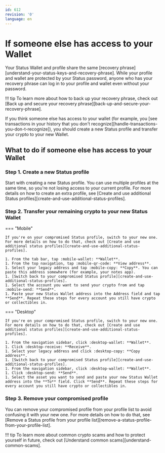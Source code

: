 ```yaml
---
id: 612
revision: '0'
language: en
---
```


# If someone else has access to your Wallet

Your Status Wallet and profile share the same [recovery phrase][understand-your-status-keys-and-recovery-phrase]. While your profile and wallet are protected by your Status password, anyone who has your recovery phrase can log in to your profile and wallet even without your password.

!!! tip
To learn more about how to back up your recovery phrase, check out [Back up and secure your recovery phrase][back-up-and-secure-your-recovery-phrase].

If you think someone else has access to your wallet (for example, you [see transactions in your history that you don't recognize][handle-transactions-you-don-t-recognize]), you should create a new Status profile and transfer your crypto to your new Wallet.

## What to do if someone else has access to your Wallet

### Step 1. Create a new Status profile

Start with creating a new Status profile. You can use multiple profiles at the same time, so you're not losing access to your current profile. For more details on how to create an extra profile, see [Create and use additional Status profiles][create-and-use-additional-status-profiles].

### Step 2. Transfer your remaining crypto to your new Status Wallet

=== "Mobile"

    If you're on your compromised Status profile, switch to your new one. For more details on how to do that, check out [Create and use additional status profiles][create-and-use-additional-status-profiles].

    1. From the tab bar, tap :mobile-wallet: **Wallet**.
    1. From the top navigation, tap :mobile-qr-code: **View address**.
    1. Select your legacy address and tap :mobile-copy: **Copy**. You can paste this address somewhere (for example, your notes app).
    1. [Switch back to your compromised Status profile][create-and-use-additional-status-profiles].
    1. Select the account you want to send your crypto from and tap :mobile-send: **Send**.
    1. Paste your new Status Wallet address into the Address field and tap **Send**. Repeat these steps for every account you still have crypto or collectibles in.

=== "Desktop"

    If you're on your compromised Status profile, switch to your new one. For more details on how to do that, check out [Create and use additional status profiles][create-and-use-additional-status-profiles].

    1. From the navigation sidebar, click :desktop-wallet: **Wallet**.
    1. Click :desktop-receive: **Receive**.
    1. Select your legacy address and click :desktop-copy: **Copy address**.
    1. [Switch back to your compromised Status profile][create-and-use-additional-status-profiles].
    1. From the navigation sidebar, click :desktop-wallet: **Wallet**.
    1. Click :desktop-send: **Send**.
    1. Select the asset you want to send and paste your new Status Wallet address into the **To** field. Click **Send**. Repeat these steps for every account you still have crypto or collectibles in.

### Step 3. Remove your compromised profile

You can remove your compromised profile from your profile list to avoid confusing it with your new one. For more details on how to do that, see [Remove a Status profile from your profile list][remove-a-status-profile-from-your-profile-list].

!!! tip
To learn more about common crypto scams and how to protect yourself in future, check out [Understand common scams][understand-common-scams].
